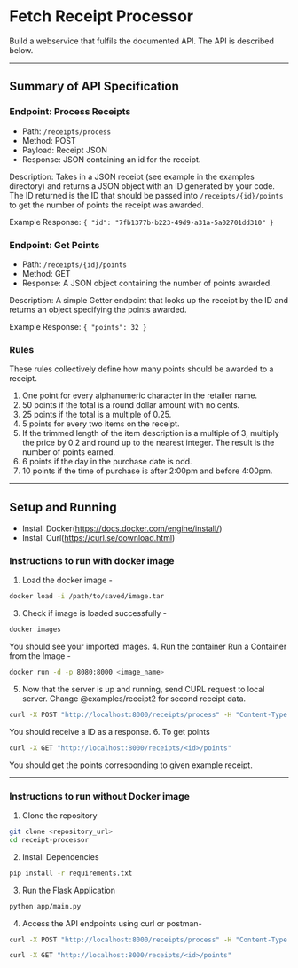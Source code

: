 # Fetch Receipt Processor
Build a webservice that fulfils the documented API. The API is described below.

---
## Summary of API Specification
### Endpoint: Process Receipts
- Path: `/receipts/process`
- Method: POST
- Payload: Receipt JSON
- Response: JSON containing an id for the receipt.

Description:
Takes in a JSON receipt (see example in the examples directory) and returns a JSON object with an ID generated by your code.
The ID returned is the ID that should be passed into `/receipts/{id}/points` to get the number of points the receipt was awarded.

Example Response:
`{ "id": "7fb1377b-b223-49d9-a31a-5a02701dd310" }`

### Endpoint: Get Points
- Path: `/receipts/{id}/points`
- Method: GET
- Response: A JSON object containing the number of points awarded.

Description:
A simple Getter endpoint that looks up the receipt by the ID and returns an object specifying the points awarded.

Example Response:
`{ "points": 32 } `

### Rules
These rules collectively define how many points should be awarded to a receipt.
1. One point for every alphanumeric character in the retailer name.
2. 50 points if the total is a round dollar amount with no cents.
3. 25 points if the total is a multiple of 0.25.
4. 5 points for every two items on the receipt.
5. If the trimmed length of the item description is a multiple of 3, multiply the price by 0.2 and round up to the nearest integer. The result is the number of points earned.
6. 6 points if the day in the purchase date is odd.
7. 10 points if the time of purchase is after 2:00pm and before 4:00pm.
---

## Setup and Running
- Install Docker(https://docs.docker.com/engine/install/)
- Install Curl(https://curl.se/download.html)

### Instructions to run with docker image
1. Load the docker image -
  ```bash
docker load -i /path/to/saved/image.tar
```
3. Check if image is loaded successfully -
  ```bash
docker images
```
  You should see your imported images.
4. Run the container Run a Container from the Image -
  ```bash
docker run -d -p 8080:8000 <image_name>
```
5. Now that the server is up and running, send CURL request to local server. Change @examples/receipt2 for second receipt data.
  ```bash
curl -X POST "http://localhost:8000/receipts/process" -H "Content-Type: application/json" -d @examples/receipt1.json
```
  You should receive a ID as a response.
6. To get points 
  ```bash
curl -X GET "http://localhost:8000/receipts/<id>/points"
```
  You should get the points corresponding to given example receipt. 
  
---
### Instructions to run without Docker image
1. Clone the repository
  ```bash
  git clone <repository_url>
  cd receipt-processor
```
2. Install Dependencies
  ```bash
  pip install -r requirements.txt
```
3. Run the Flask Application
 ```bash
 python app/main.py
 ```
4. Access the API endpoints using curl or postman-
 ```bash
 curl -X POST "http://localhost:8000/receipts/process" -H "Content-Type: application/json" -d @examples/receipt1.json
 
 curl -X GET "http://localhost:8000/receipts/<id>/points"
 ```

